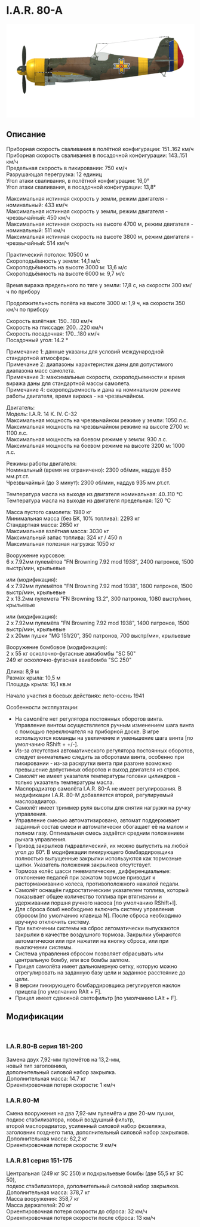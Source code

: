 # I.A.R. 80-A  
  
![iar80a](../images/iar80a.png)  
  
## Описание  
  
Приборная скорость сваливания в полётной конфигурации: 151..162 км/ч  
Приборная скорость сваливания в посадочной конфигурации: 143..151 км/ч  
Предельная скорость в пикировании: 750 км/ч  
Разрушающая перегрузка: 12 единиц  
Угол атаки сваливания, в полётной конфигурации: 16,0°  
Угол атаки сваливания, в посадочной конфигурации: 13,8°  
  
Максимальная истинная скорость у земли, режим двигателя - номинальный: 433 км/ч  
Максимальная истинная скорость у земли, режим двигателя - чрезвычайный: 450 км/ч  
Максимальная истинная скорость на высоте 4700 м, режим двигателя - номинальный: 511 км/ч  
Максимальная истинная скорость на высоте 3800 м, режим двигателя - чрезвычайный: 514 км/ч  
  
Практический потолок: 10500 м  
Скороподъёмность у земли: 14,1 м/с  
Скороподъёмность на высоте 3000 м: 13,6 м/с  
Скороподъёмность на высоте 6000 м: 9,7 м/с  
  
Время виража предельного по тяге у земли: 17,8 с, на скорости 300 км/ч по прибору  
  
Продолжительность полёта на высоте 3000 м: 1,9 ч, на скорости 350 км/ч по прибору  
  
Скорость взлётная: 150...180 км/ч  
Скорость на глиссаде: 200...220 км/ч  
Скорость посадочная: 170...180 км/ч  
Посадочный угол: 14.2 °  
  
Примечание 1: данные указаны для условий международной стандартной атмосферы.  
Примечание 2: диапазоны характеристик даны для допустимого диапазона масс самолета.  
Примечание 3: максимальные скорости, скороподъемности и время виража даны для стандартной массы самолета.  
Примечание 4: скороподъемность и дана на номинальном режиме работы двигателя, время виража - на чрезвычайном.  
  	
Двигатель:  
Модель: I.A.R. 14 K. IV. C-32  
Максимальная мощность на чрезвычайном режиме у земли: 1050 л.с.  
Максимальная мощность на чрезвычайном режиме на высоте 2700 м: 1100 л.с.  
Максимальная мощность на боевом режиме у земли: 930 л.с.  
Максимальная мощность на боевом режиме на высоте 3200 м: 1000 л.с.  
  
Режимы работы двигателя:  
Номинальный (время не ограничено): 2300 об/мин, наддув 850 мм.рт.ст.   
Чрезвычайный (до 3 минут): 2300 об/мин, наддув 935 мм.рт.ст.   
  
Температура масла на выходе из двигателя номинальная: 40..110 °С  
Температура масла на выходе из двигателя предельная: 120 °С  
  
Масса пустого самолета: 1980 кг  
Минимальная масса (без БК, 10% топлива): 2293 кг  
Стандартная масса: 2650 кг  
Максимальная взлётная масса: 3030 кг  
Максимальный запас топлива: 324 кг / 450 л  
Максимальная полезная нагрузка: 1050 кг  
  
Вооружение курсовое:  
6 x 7.92мм пулемётов "FN Browning 7.92 mod 1938", 2400 патронов, 1500 выстр/мин, крыльевые  
  
или (модификация):  
4 x 7.92мм пулемётов "FN Browning 7.92 mod 1938", 1600 патронов, 1500 выстр/мин, крыльевые  
2 x 13.2мм пулемета "FN Browning 13.2", 300 патронов, 1080 выстр/мин, крыльевые  
  
или (модификация):  
2 x 7.92мм пулемёта "FN Browning 7.92 mod 1938", 1400 патронов, 1500 выстр/мин, крыльевые  
2 x 20мм пушки "MG 151/20", 350 патронов, 700 выстр/мин, крыльевые  	
  
Вооружение бомбовое (модификация):  
2 x 55 кг осколочно-фугасные авиабомбы "SC 50"  
249 кг осколочно-фугасная авиабомба "SC 250"  
  
Длина: 8,9 м  
Размах крыла: 10,5 м  
Площадь крыла: 16,1 кв.м  
  
Начало участия в боевых действиях: лето-осень 1941  
  
Особенности эксплуатации:  
- На самолёте нет регулятора постоянных оборотов винта. Управление винтом осуществляется ручным изменением шага винта с помощью переключателя на приборной доске. В игре используются команды на увеличение и уменьшение шага винта [по умолчанию RShift + +/-].  
- Из-за отсутствия автоматического регулятора постоянных оборотов, следует внимательно следить за оборотами винта, особенно при пикировании - из-за раскрутки винта при разгоне возможно превышение допустимых оборотов и выход двигателя из строя.  	
- Самолёт не имеет указателя температуры головки цилиндров - только указатель температуры масла.  
- Маслорадиатор самолёта I.A.R. 80-A не имеет регулирования. В модификации I.A.R. 80-M добавляется второй, регулируемый маслорадиатор.  
- Самолёт имеет триммер руля высоты для снятия нагрузки на ручку управления.  
- Управление смесью автоматизировано, автомат поддерживает заданный состав смеси и автоматически обогащает её на малом и полном газу. Оптимальная смесь задаётся средним положением рычага управления.  
- Привод закрылков гидравлический, их можно выпустить на любой угол до 60°. В модификации пикирующего бомбардировщика полностью выпущенные закрылки используются как тормозные щитки. Указатель положения закрылков отсутствует.  
- Тормоза колёс шасси пневматические, дифференциальные: отклонение педалей при зажатом тормозе приводит к растормаживанию колеса, противоположного нажатой педали.  
- Самолёт оснащён гидростатическим указателем топлива, который показывает общее количество топлива при втягивании и удерживании поршня ручного насоса [по умолчанию RShift+I].  
- Для сброса бомб необходимо включить систему управления сбросом [по умолчанию клавиша N]. После сброса необходимо вручную отключить систему.  
- При включении системы на сброс автоматически выпускаются закрылки в качестве воздушного тормоза. Закрылки убираются автоматически или при нажатии на кнопку сброса, или при выключении системы.  
- Система управления сбросом позволяет сбрасывать или центральную бомбу, или все бомбы залпом.  
- Прицел самолёта имеет дальномерную сетку, которую можно отрегулировать на заданную базу цели и заданное расстояние до цели.  
- В версии пикирующего бомбардировщика регулируется наклон прицела [по умолчанию RAlt + F].  
- Прицел имеет сдвижной светофильтр [по умолчанию LAlt + F].  
  
## Модификации  
  ﻿
  
### I.A.R.80-B серия 181-200  
  
 Замена двух 7,92-мм пулемётов на 13,2-мм,  
новый тип заголовника,  
дополнительный силовой набор закрылка.  
Дополнительная масса: 14.7 кг  
Ориентировочная потеря скорости: 1 км/ч  ﻿
  
### I.A.R.80-M  
  
Смена вооружения на два 7,92-мм пулемёта и две 20-мм пушки,  
подкос стабилизатора, новый воздушный фильтр,  
второй маслорадиатор, усиленный силовой набор фюзеляжа,  
заголовник позднего типа, дополнительный силовой набор закрылков.  
Дополнительная масса: 62,2 кг  
Ориентировочная потеря скорости: 9 км/ч  ﻿
  
### I.A.R.81 серия 151-175  
  
Центральная (249 кг SC 250) и подкрыльевые бомбы (две 55,5 кг SC 50),  
подкос стабилизатора, дополнительный силовой набор закрылков.  
Дополнительная масса: 378,7 кг  
Масса вооружения: 358,7 кг  
Масса держателей: 20 кг  
Ориентировочная потеря скорости до сброса: 32 км/ч  
Ориентировочная потеря скорости после сброса: 13 км/ч  
